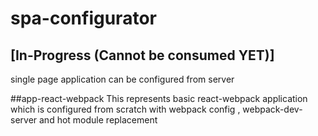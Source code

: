 # spa-configurator
## [In-Progress (Cannot be consumed YET)]
single page application can be configured from server



##app-react-webpack
This represents basic react-webpack application which is configured from scratch with webpack config , webpack-dev-server and hot module replacement